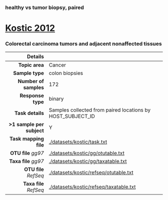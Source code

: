 ### healthy vs tumor biopsy, paired
# [Kostic 2012]( ../docs/kostic.html )
### Colorectal carcinoma tumors and adjacent nonaffected tissues

| Details                   |                                                           |
| ------------------------: |-----------------------------------------------------------|
| **Topic area**                | Cancer                                                |
| **Sample type**               | colon biopsies                                         |
| **Number of samples**         | 172                                         |
| **Response type**             | binary                                           |
| **Task details**              | Samples collected from paired locations by HOST_SUBJECT_ID                                  |
| **>1 sample per subject**     | Y                                        |
| **Task mapping file**         | [./datasets/kostic/task.txt](../datasets/kostic/task.txt)                                 |
| **OTU file** *gg97*           | [./datasets/kostic/gg/otutable.txt](../datasets/kostic/gg/otutable.txt)                             |
| **Taxa file** *gg97*          | [./datasets/kostic/gg/taxatable.txt](../datasets/kostic/gg/taxatable.txt)                          |
| **OTU file** *RefSeq*         | [./datasets/kostic/refseq/otutable.txt](../datasets/kostic/refseq/otutable.txt)                    |
| **Taxa file** *RefSeq*        | [./datasets/kostic/refseq/taxatable.txt](../datasets/kostic/refseq/taxatable.txt)                  |